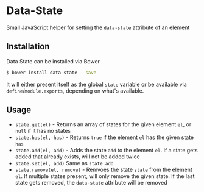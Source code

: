 Data-State
==========

Small JavaScript helper for setting the `data-state` attribute of an element


## Installation

Data State can be installed via Bower

```bash
$ bower install data-state --save
```

It will either present itself as the global `state` variable or be available via `define`/`module.exports`, depending on what's available.

## Usage

* `state.get(el)` - Returns an array of states for the given element `el`, or `null` if it has no states
* `state.has(el, has)` - Returns `true` if the element `el` has the given state `has`
* `state.add(el, add)` - Adds the state `add` to the element `el`. If a state gets added that already exists, will not be added twice
* `state.set(el, add)` Same as `state.add`
* `state.remove(el, remove)` - Remvoes the state `state` from the element `el`. If multiple states present, will only remove the given state. If the last state gets removed, the `data-state` attribute will be removed
